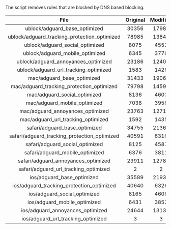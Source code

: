 The script removes rules that are blocked by DNS based blocking.


| File | Original | Modified |
|:----:|:-----:|:-----:|
| ublock/adguard_base_optimized | 30356 | 17984 |
| ublock/adguard_tracking_protection_optimized | 78985 | 13846 |
| ublock/adguard_social_optimized | 8075 | 4552 |
| ublock/adguard_mobile_optimized | 6345 | 3776 |
| ublock/adguard_annoyances_optimized | 23186 | 12400 |
| ublock/adguard_url_tracking_optimized | 1583 | 1426 |
| mac/adguard_base_optimized | 31433 | 19062 |
| mac/adguard_tracking_protection_optimized | 79798 | 14590 |
| mac/adguard_social_optimized | 8136 | 4603 |
| mac/adguard_mobile_optimized | 7038 | 3958 |
| mac/adguard_annoyances_optimized | 23763 | 12719 |
| mac/adguard_url_tracking_optimized | 1592 | 1435 |
| safari/adguard_base_optimized | 34755 | 21365 |
| safari/adguard_tracking_protection_optimized | 40591 | 6316 |
| safari/adguard_social_optimized | 8125 | 4587 |
| safari/adguard_mobile_optimized | 6376 | 3811 |
| safari/adguard_annoyances_optimized | 23911 | 12788 |
| safari/adguard_url_tracking_optimized | 2 | 2 |
| ios/adguard_base_optimized | 35589 | 21938 |
| ios/adguard_tracking_protection_optimized | 40640 | 6326 |
| ios/adguard_social_optimized | 8165 | 4608 |
| ios/adguard_mobile_optimized | 6431 | 3852 |
| ios/adguard_annoyances_optimized | 24644 | 13133 |
| ios/adguard_url_tracking_optimized | 3 | 3 |